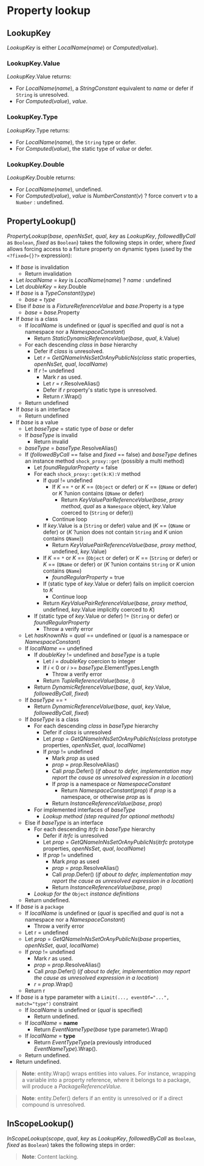 # Property lookup

## LookupKey

*LookupKey* is either *LocalName*(*name*) or *Computed*(*value*).

### LookupKey.Value

*LookupKey*.Value returns:

- For *LocalName*(*name*), a *StringConstant* equivalent to *name* or defer if `String` is unresolved.
- For *Computed*(*value*), *value*.

### LookupKey.Type

*LookupKey*.Type returns:

- For *LocalName*(*name*), the `String` type or defer.
- For *Computed*(*value*), the static type of *value* or defer.

### LookupKey.Double

*LookupKey*.Double returns:

- For *LocalName*(*name*), undefined.
- For *Computed*(*value*), *value* is *NumberConstant*(*v*) ? force convert *v* to a `Number` : undefined.

## PropertyLookup()

*PropertyLookup*(*base*, *openNsSet*, *qual*, *key* as *LookupKey*, *followedByCall* as `Boolean`, *fixed* as `Boolean`) takes the following steps in order, where *fixed* allows forcing access to a fixture property on dynamic types (used by the `<?fixed={}?>` expression):

- If *base* is invalidation
  - Return invalidation
- Let *localName* = *key* is *LocalName*(*name*) ? *name* : undefined
- Let *doubleKey* = *key*.Double
- If *base* is a *TypeConstant*(*type*)
  - *base* = *type*
- Else if *base* is a *FixtureReferenceValue* and *base*.Property is a type
  - *base* = *base*.Property
- If *base* is a class
  - If *localName* is undefined or (*qual* is specified and *qual* is not a namespace nor a *NamespaceConstant*)
    - Return *StaticDynamicReferenceValue*(*base*, *qual*, *k*.Value)
  - For each descending *class* in *base* hierarchy
    - Defer if *class* is unresolved.
    - Let *r* = *GetQNameInNsSetOrAnyPublicNs*(*class* static properties, *openNsSet*, *qual*, *localName*)
    - If *r* != undefined
      - Mark *r* as used.
      - Let *r* = *r*.ResolveAlias()
      - Defer if *r* property's static type is unresolved.
      - Return *r*.Wrap()
  - Return undefined
- If *base* is an interface
  - Return undefined
- If *base* is a value
  - Let *baseType* = static type of *base* or defer
  - If *baseType* is invalid
    - Return invalid
  - *baseType* = *baseType*.ResolveAlias()
  - If (*followedByCall* == false and *fixed* == false) and *baseType* defines an instance method `shock_proxy::get` (possibly a multi method)
    - Let *foundRegularProperty* = false
    - For each `shock_proxy::get(k:K):V` method
      - If *qual* != undefined
        - If *K* == `*` or *K* == (`Object` or defer) or *K* == (`QName` or defer) or *K* ?union contains (`QName` or defer)
          - Return *KeyValuePairReferenceValue*(*base*, *proxy method*, *qual* as a `Namespace` object, *key*.Value coerced to (`String` or defer))
        - Continue loop
      - If *key*.Value is a (`String` or defer) value and (*K* == (`QName` or defer) or (*K* ?union does not contain `String` and *K* union contains `QName`))
        - Return *KeyValuePairReferenceValue*(*base*, *proxy method*, undefined, *key*.Value)
      - If *K* == `*` or *K* == (`Object` or defer) or *K* == (`String` or defer) or *K* == (`QName` or defer) or (*K* ?union contains `String` or *K* union contains `QName`)
        - *foundRegularProperty* = true
      - If (static type of *key*.Value or defer) fails on implicit coercion to *K*
        - Continue loop
      - Return *KeyValuePairReferenceValue*(*base*, *proxy method*, undefined, *key*.Value implicitly coerced to *K*)
    - If (static type of *key*.Value or defer) != (`String` or defer) or *foundRegularProperty*
      - Throw a verify error
  - Let *hasKnownNs* = *qual* == undefined or (*qual* is a namespace or *NamespaceConstant*)
  - If *localName* == undefined
    - If *doubleKey* != undefined and *baseType* is a tuple
      - Let *i* = *doubleKey* coercion to integer
      - If *i* < 0 or *i* >= *baseType*.ElementTypes.Length
        - Throw a verify error
      - Return *TupleReferenceValue*(*base*, *i*)
    - Return *DynamicReferenceValue*(*base*, *qual*, *key*.Value, *followedByCall*, *fixed*)
  - If *baseType* == `*`
    - Return *DynamicReferenceValue*(*base*, *qual*, *key*.Value, *followedByCall*, *fixed*)
  - If *baseType* is a class
    - For each descending *class* in *baseType* hierarchy
      - Defer if *class* is unresolved
      - Let *prop* = *GetQNameInNsSetOrAnyPublicNs*(*class* prototype properties, *openNsSet*, *qual*, *localName*)
      - If *prop* != undefined
        - Mark *prop* as used
        - *prop* = *prop*.ResolveAlias()
        - Call *prop*.Defer() (*if about to defer, implementation may report the cause as unresolved expression in a location*)
        - If *prop* is a namespace or *NamespaceConstant*
          - Return *NamespaceConstant*(*prop*) if *prop* is a namespace, or otherwise *prop* as is
        - Return *InstanceReferenceValue*(*base*, *prop*)
    - For implemented interfaces of *baseType*
      - *Lookup method (step required for optional methods)*
  - Else if *baseType* is an interface
    - For each descending *itrfc* in *baseType* hierarchy
      - Defer if *itrfc* is unresolved
      - Let *prop* = *GetQNameInNsSetOrAnyPublicNs*(*itrfc* prototype properties, *openNsSet*, *qual*, *localName*)
      - If *prop* != undefined
        - Mark *prop* as used
        - *prop* = *prop*.ResolveAlias()
        - Call *prop*.Defer() (*if about to defer, implementation may report the cause as unresolved expression in a location*)
        - Return *InstanceReferenceValue*(*base*, *prop*)
    - *Lookup for the* `Object` *instance definitions*
  - Return undefined.
- If *base* is a `package`
  - If *localName* is undefined or (*qual* is specified and *qual* is not a namespace nor a *NamespaceConstant*)
    - Throw a verify error
  - Let r = undefined
  - Let *prop* = *GetQNameInNsSetOrAnyPublicNs*(*base* properties, *openNsSet*, *qual*, *localName*)
  - If *prop* != undefined
    - Mark *r* as used.
    - *prop* = *prop*.ResolveAlias()
    - Call *prop*.Defer() (*if about to defer, implementation may report the cause as unresolved expression in a location*)
    - *r* = *prop*.Wrap()
  - Return r
- If *base* is a type parameter with a `Limit(..., eventOf="...", match="type")` constraint
  - If *localName* is undefined or (*qual* is specified)
    - Return undefined.
  - If *localName* = **name**
    - Return *EventNameType*(*base* type parameter).Wrap()
  - If *localName* = **type**
    - Return *EventTypeType*(a previously introduced *EventNameType*).Wrap().
  - Return undefined.
- Return undefined.

> **Note**: entity.Wrap() wraps entities into values. For instance, wrapping a variable into a property reference, where it belongs to a package, will produce a *PackageReferenceValue*.

> **Note**: entity.Defer() defers if an entity is unresolved or if a direct compound is unresolved.

## InScopeLookup()

*InScopeLookup*(*scope*, *qual*, *key* as *LookupKey*, *followedByCall* as `Boolean`, *fixed* as `Boolean`) takes the following steps in order:

> **Note**: Content lacking.